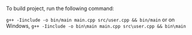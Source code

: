 To build project, run the following command:

```g++ -Iinclude -o bin/main main.cpp src/user.cpp && bin/main```
or on Windows,
```g++ -Iinclude -o bin\main main.cpp src\user.cpp && bin\main```

